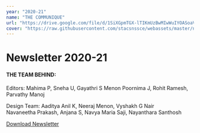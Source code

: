 ```yaml
---
year: "2020-21"
name: "THE COMMUNIQUE"
url: "https://drive.google.com/file/d/1SiXGpmTGX-lTIKmUzBwMIwWuIYOASoaV/view?usp=sharing"
cover: "https://raw.githubusercontent.com/stacsnssce/webassets/master/newsletter/communique20-21-1.png"
---
```


# Newsletter 2020-21

#### THE TEAM BEHIND:

Editors: Mahima P, Sneha U, Gayathri S Menon
Poornima J, Rohit Ramesh, Parvathy Manoj

Design Team: Aaditya Anil K, Neeraj Menon, Vyshakh G Nair  
Navaneetha Prakash, Anjana S, Navya Maria Saji, Nayanthara Santhosh

[Download Newsletter](https://drive.google.com/file/d/1SiXGpmTGX-lTIKmUzBwMIwWuIYOASoaV/view?usp=sharing)
